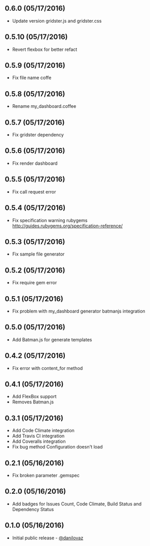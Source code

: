 ## 0.6.0 (05/17/2016)

* Update version gridster.js and gridster.css

## 0.5.10 (05/17/2016)

* Revert flexbox for better refact

## 0.5.9 (05/17/2016)

* Fix file name coffe

## 0.5.8 (05/17/2016)

* Rename my_dashboard.coffee

## 0.5.7 (05/17/2016)

* Fix gridster dependency

## 0.5.6 (05/17/2016)

* Fix render dashboard

## 0.5.5 (05/17/2016)

* Fix call request error

## 0.5.4 (05/17/2016)

* Fix specification warning rubygems http://guides.rubygems.org/specification-reference/

## 0.5.3 (05/17/2016)

* Fix sample file generator

## 0.5.2 (05/17/2016)

* Fix require gem error

## 0.5.1 (05/17/2016)

* Fix problem with my_dashboard generator batmanjs integration

## 0.5.0 (05/17/2016)

* Add Batman.js for generate templates

## 0.4.2 (05/17/2016)

* Fix error with content_for method

## 0.4.1 (05/17/2016)

* Add FlexBox support
* Removes Batman.js

## 0.3.1 (05/17/2016)

* Add Code Climate integration
* Add Travis CI integration
* Add Coveralls integration
* Fix bug method Configuration doesn't load

## 0.2.1 (05/16/2016)

* Fix broken parameter .gemspec

## 0.2.0 (05/16/2016)

* Add badges for Issues Count, Code Climate, Build Status and Dependency Status

## 0.1.0 (05/16/2016)

* Initial public release - [@danilovaz](https://github.com/danilovaz)
